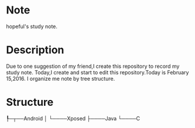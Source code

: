 # Note
hopeful's study note.
# Description
Due to one suggestion of my friend,I create this repository to record my study note.
Today,I create and start to edit this repository.Today is February 15,2016.
I organize me note by tree structure.


# Structure
┞─┬──Android
│ └────Xposed
├────Java
└────C
